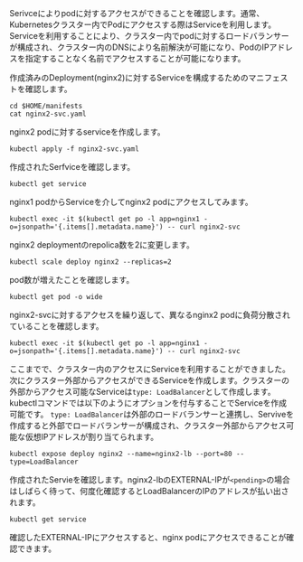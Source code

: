 Serivceによりpodに対するアクセスができることを確認します。通常、Kubernetesクラスター内でPodにアクセスする際はServiceを利用します。Serviceを利用することにより、クラスター内でpodに対するロードバランサーが構成され、クラスター内のDNSにより名前解決が可能になり、PodのIPアドレスを指定することなく名前でアクセスすることが可能になります。

作成済みのDeployment(nginx2)に対するServiceを構成するためのマニフェストを確認します。

```execute
cd $HOME/manifests
cat nginx2-svc.yaml
```

nginx2 podに対するserviceを作成します。

```execute
kubectl apply -f nginx2-svc.yaml
```

作成されたSerfviceを確認します。

```execute
kubectl get service
```

nginx1 podからServiceを介してnginx2 podにアクセスしてみます。


```execute
kubectl exec -it $(kubectl get po -l app=nginx1 -o=jsonpath='{.items[].metadata.name}') -- curl nginx2-svc
```

nginx2 deploymentのrepolica数を2に変更します。

```execute
kubectl scale deploy nginx2 --replicas=2
```

pod数が増えたことを確認します。

```execute
kubectl get pod -o wide
```

nginx2-svcに対するアクセスを繰り返して、異なるnginx2 podに負荷分散されていることを確認します。


```execute
kubectl exec -it $(kubectl get po -l app=nginx1 -o=jsonpath='{.items[].metadata.name}') -- curl nginx2-svc
```

ここまでで、クラスター内のアクセスにServiceを利用することができました。次にクラスター外部からアクセスができるServiceを作成します。クラスターの外部からアクセス可能なServiceは```type: LoadBalancer```として作成します。kubectlコマンドでは以下のようにオプションを付与することでServiceを作成可能です。
```type: LoadBalancer```は外部のロードバランサーと連携し、Serviveを作成すると外部でロードバランサーが構成され、クラスター外部からアクセス可能な仮想IPアドレスが割り当てられます。

```execute
kubectl expose deploy nginx2 --name=nginx2-lb --port=80 --type=LoadBalancer
```

作成されたServieを確認します。nginx2-lbのEXTERNAL-IPが```<pending>```の場合はしばらく待って、何度化確認するとLoadBalancerのIPのアドレスが払い出されます。

```execute
kubectl get service
```

確認したEXTERNAL-IPにアクセスすると、nginx podにアクセスできることが確認できます。
